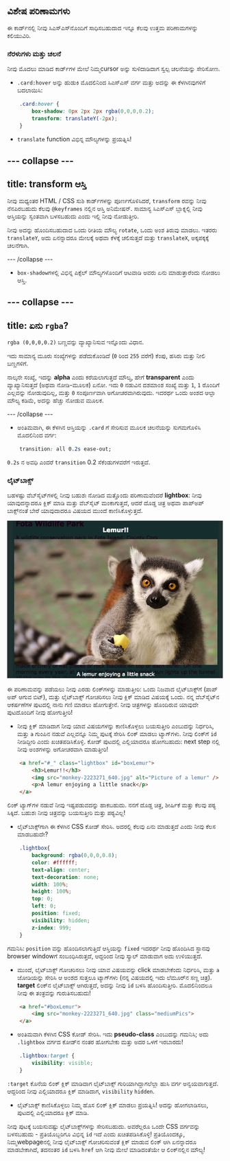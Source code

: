 ## ವಿಶೇಷ ಪರಿಣಾಮಗಳು

ಈ ಕಾರ್ಡ್‌ನಲ್ಲಿ ನೀವು ಸಿಎಸ್‌ಎಸ್‌ನೊಂದಿಗೆ ಸಾಧಿಸಬಹುದಾದ ಇನ್ನೂ ಕೆಲವು ಉತ್ತಮ ಪರಿಣಾಮಗಳನ್ನು ಕಲಿಯುವಿರಿ.

### ನೆರಳುಗಳು ಮತ್ತು ಚಲನೆ

ನೀವು ಮೊದಲು ಮಾಡಿದ ಕಾರ್ಡ್‌ಗಳ ಮೇಲೆ ನಿಮ್ಮcursor ಅನ್ನು ಸುಳಿದಾಡಿದಾಗ ಸ್ವಲ್ಪ ಚಲನೆಯನ್ನು ಸೇರಿಸೋಣ.

+ `.card:hover` ಅನ್ನು ಹುಡುಕಿ ಮೊದಲಿನಿಂದ ಸಿಎಸ್ಎಸ್ ವರ್ಗ ಮತ್ತು ಅದನ್ನು ಈ ಕೆಳಗಿನವುಗಳಿಗೆ ಬದಲಾಯಿಸಿ:

```css
    .card:hover {
        box-shadow: 0px 2px 2px rgba(0,0,0,0.2); 
        transform: translateY(-2px);
    }
```

+ `translate` function ವಿಭಿನ್ನ ಮೌಲ್ಯಗಳನ್ನು ಪ್ರಯತ್ನಿಸಿ!

--- collapse ---
---
title: transform ಆಸ್ತಿ
---

ನೀವು ಮಧ್ಯಂತರ HTML / CSS ಸುಶಿ ಕಾರ್ಡ್‌ಗಳನ್ನು ಪೂರ್ಣಗೊಳಿಸಿದರೆ, `transform` ರವನ್ನು ನೀವು ನೆನಪಿರಬಹುದು ಕೆಲವು `@keyframes` ನಲ್ಲಿನ ಆಸ್ತಿ ಅನಿಮೇಷನ್. ಸಾಮಾನ್ಯ ಸಿಎಸ್ಎಸ್ ಬ್ಲಾಕ್ನಲ್ಲಿ ನೀವು ಆಸ್ತಿಯನ್ನು ಸ್ವಂತವಾಗಿ ಬಳಸಬಹುದು ಎಂದು ಇಲ್ಲಿ ನೀವು ನೋಡುತ್ತೀರಿ.

ನೀವು ಅದನ್ನು ಹೊಂದಿಸಬಹುದಾದ ಒಂದು ರೀತಿಯ ಮೌಲ್ಯ `rotate`, ಒಂದು ಅಂಶ ತಿರುವು ಮಾಡಲು. ಇತರರು `translateY`, ಅದು ಏನನ್ನಾದರೂ ಮೇಲಕ್ಕೆ ಅಥವಾ ಕೆಳಕ್ಕೆ ಚಲಿಸುತ್ತದೆ ಮತ್ತು `translateX`, ಅಕ್ಕಪಕ್ಕಕ್ಕೆ ಚಲನೆಗಾಗಿ.

--- /collapse ---

+ `box-shadow`ಗಳಲ್ಲಿ ವಿಭಿನ್ನ ಪಿಕ್ಸೆಲ್ ಮೌಲ್ಯಗಳೊಂದಿಗೆ ಆಟವಾಡಿ ಅವರು ಏನು ಮಾಡುತ್ತಾರೆಂದು ನೋಡಲು ಆಸ್ತಿ. 

--- collapse ---
---
title: ಏನು `rgba`?
---

`rgba (0,0,0,0.2)` ಬಣ್ಣವನ್ನು ವ್ಯಾಖ್ಯಾನಿಸುವ ಇನ್ನೊಂದು ವಿಧಾನ.

ಇದು ಸಾಮಾನ್ಯ ಮೂರು ಸಂಖ್ಯೆಗಳನ್ನು ಪಡೆದುಕೊಂಡಿದೆ (`0` ರಿಂದ `255` ವರೆಗೆ) ಕೆಂಪು, ಹಸಿರು ಮತ್ತು ನೀಲಿ ಬಣ್ಣಗಳಿಗೆ.

ನಾಲ್ಕನೇ ಸಂಖ್ಯೆ, ಇದನ್ನು **alpha** ಎಂದು ಕರೆಯಲಾಗುತ್ತದೆ ಮೌಲ್ಯ, ಹೇಗೆ **transparent** ಎಂದು ವ್ಯಾಖ್ಯಾನಿಸುತ್ತದೆ (ಅಥವಾ ನೋಡಿ-ಮೂಲಕ) ಏನೋ. ಇದು `0` ನಡುವಿನ ದಶಮಾಂಶ ಸಂಖ್ಯೆ ಮತ್ತು `1`, `1` ರೊಂದಿಗೆ ಎಲ್ಲವನ್ನು ನೋಡುವುದಿಲ್ಲ, ಮತ್ತು `0` ಸಂಪೂರ್ಣವಾಗಿ ಅಗೋಚರವಾಗಿರುವುದು. ಇದರರ್ಥ ಒಂದು ಅಂಶದ ಆಲ್ಫಾ ಮೌಲ್ಯ ಕಡಿಮೆ, ಅದನ್ನು ಹೆಚ್ಚು ನೋಡುವ ಮೂಲಕ.

--- /collapse ---

+ ಅಂತಿಮವಾಗಿ, ಈ ಕೆಳಗಿನ ಆಸ್ತಿಯನ್ನು `.card` ‌ಗೆ ಸೇರಿಸುವ ಮೂಲಕ ಚಲನೆಯನ್ನು ಸುಗಮಗೊಳಿಸಿ ಮೊದಲಿನಿಂದ ವರ್ಗ: 

```css
    transition: all 0.2s ease-out;
```

`0.2s` ನ ಅವಧಿ ಎಂದರೆ `transition` 0.2 ಸೆಕೆಂಡುಗಳವರೆಗೆ ಇರುತ್ತದೆ.

### ಲೈಟ್‌ಬಾಕ್ಸ್

ಬಹಳಷ್ಟು ವೆಬ್‌ಸೈಟ್‌ಗಳಲ್ಲಿ ನೀವು ಬಹುಶಃ ನೋಡಿದ ಮತ್ತೊಂದು ಪರಿಣಾಮವೆಂದರೆ **lightbox**: ನೀವು ಯಾವುದನ್ನಾದರೂ ಕ್ಲಿಕ್ ಮಾಡಿ ಮತ್ತು ವೆಬ್‌ಸೈಟ್ ಮಂಕಾಗುತ್ತದೆ, ಆದರೆ ದೊಡ್ಡ ಚಿತ್ರ ಅಥವಾ ಪಾಪ್ಅಪ್ ಬಾಕ್ಸ್‌ನಂತೆ ಬೇರೆ ಯಾವುದಾದರೂ ವಿಷಯದ ಮುಂದೆ ಕಾಣಿಸಿಕೊಳ್ಳುತ್ತದೆ.

![ಕ್ರಿಯೆಯಲ್ಲಿ ಲೈಟ್‌ಬಾಕ್ಸ್ ಪರಿಣಾಮ](images/lightboxLemur.png)

ಈ ಪರಿಣಾಮವನ್ನು ಪಡೆಯಲು ನೀವು ಎರಡು ಲಿಂಕ್‌ಗಳನ್ನು ಮಾಡುತ್ತೀರಿ: ಒಂದು ನಿಜವಾದ ಲೈಟ್‌ಬಾಕ್ಸ್‌ಗೆ (ಪಾಪ್ ಅಪ್ ಆಗುವ ಬಿಟ್), ಮತ್ತು ಲೈಟ್‌ಬಾಕ್ಸ್ ಗೋಚರಿಸಲು ನೀವು ಕ್ಲಿಕ್ ಮಾಡಿದ ವಿಷಯಕ್ಕೆ ಒಂದು. ನನ್ನ ವೆಬ್‌ಸೈಟ್‌ನ ಆಕರ್ಷಣೆಗಳ ಪುಟದಲ್ಲಿ ನಾನು ಗಣಿ ಮಾಡಲು ಹೋಗುತ್ತೇನೆ. ನೀವು ಚಿತ್ರಗಳನ್ನು ಹೊಂದಿರುವ ಯಾವುದೇ ಪುಟದೊಂದಿಗೆ ನೀವು ಹೋಗುತ್ತೀರಿ!

+ ನೀವು ಕ್ಲಿಕ್ ಮಾಡಿದಾಗ ನೀವು ಯಾವ ವಿಷಯಗಳನ್ನು ಕಾಣಿಸಿಕೊಳ್ಳಲು ಬಯಸುತ್ತೀರಿ ಎಂಬುದನ್ನು ನಿರ್ಧರಿಸಿ, ಮತ್ತು `a` ಗುಂಪಿನ ನಡುವೆ ಎಲ್ಲವನ್ನೂ ನಿಮ್ಮ ಪುಟಕ್ಕೆ ಸೇರಿಸಿ ಲಿಂಕ್ ಮಾಡಲು ಟ್ಯಾಗ್‌ಗಳು. ನೀವು ಲಿಂಕ್‌ಗೆ `id` ನೀಡಿದ್ದೀರಿ ಎಂದು ಖಚಿತಪಡಿಸಿಕೊಳ್ಳಿ. ಕೋಡ್ ಪುಟದಲ್ಲಿ ಎಲ್ಲಿಯಾದರೂ ಹೋಗಬಹುದು: next step ನಲ್ಲಿ ನೀವು ಅಂಶಗಳನ್ನು ಅಗೋಚರವಾಗಿ ಮಾಡುತ್ತೀರಿ!

```html
    <a href="#_" class="lightbox" id="boxLemur">
        <h3>Lemur!!</h3>
        <img src="monkey-2223271_640.jpg" alt="Picture of a lemur" />
        <p>A lemur enjoying a little snack</p>
    </a>
```

ಲಿಂಕ್ ಟ್ಯಾಗ್‌ಗಳ ನಡುವೆ ನೀವು ಇಷ್ಟಪಡುವದನ್ನು ಹಾಕಬಹುದು. ನನಗೆ ದೊಡ್ಡ ಚಿತ್ರ, ಶೀರ್ಷಿಕೆ ಮತ್ತು ಕೆಲವು ಪಠ್ಯ ಸಿಕ್ಕಿದೆ. ಬಹುಶಃ ನೀವು ಚಿತ್ರವನ್ನು ಬಯಸುತ್ತೀರಿ ಮತ್ತು ಪಠ್ಯವಿಲ್ಲ!

+ ಲೈಟ್‌ಬಾಕ್ಸ್‌ಗಾಗಿ ಈ ಕೆಳಗಿನ CSS ಕೋಡ್ ಸೇರಿಸಿ. ಅದರಲ್ಲಿ ಕೆಲವು ಏನು ಮಾಡುತ್ತದೆ ಎಂದು ನೀವು ಕೆಲಸ ಮಾಡಬಹುದೇ?

```css
    .lightbox{
        background: rgba(0,0,0,0.8);
        color: #ffffff;
        text-align: center;
        text-decoration: none;
        width: 100%;
        height: 100%;
        top: 0;
        left: 0;
        position: fixed;
        visibility: hidden;
        z-index: 999;
    }
```

ಗಮನಿಸಿ: `position` ವನ್ನು ಹೊಂದಿಸಲಾಗುತ್ತಿದೆ ಆಸ್ತಿಯನ್ನು `fixed` ಇದರರ್ಥ ನೀವು ಹೊಂದಿಸಿದ ಸ್ಥಾನವು browser windowಗೆ ಸಂಬಂಧಿಸಿರುತ್ತದೆ, ಆದ್ದರಿಂದ ನೀವು ಸ್ಕ್ರಾಲ್ ಮಾಡುವಾಗ ಅದು ಉಳಿಯುತ್ತದೆ.

+ ಮುಂದೆ, ಲೈಟ್‌ಬಾಕ್ಸ್ ಗೋಚರಿಸಲು ನೀವು ಯಾವ ವಿಷಯವನ್ನು click ಮಾಡಬೇಕೆಂದು ನಿರ್ಧರಿಸಿ, ಮತ್ತು `a` ಜೋಡಿಯನ್ನು ಸೇರಿಸಿ ಆ ಅಂಶದ ಸುತ್ತಲೂ ಟ್ಯಾಗ್‌ಗಳು (ನನ್ನ ವಿಷಯದಲ್ಲಿ ಇದು ಲೆಮೂರ್‌ನ ಸಣ್ಣ ಚಿತ್ರ). **target** ಲಿಂಕ್‌ನ ಲೈಟ್‌ಬಾಕ್ಸ್ ಆಗಿರುತ್ತದೆ, ಅದನ್ನು ನೀವು `id` ಬಳಸಿ ಹೊಂದಿಸುತ್ತೀರಿ. ಮೊದಲಿನಿಂದಲೂ ನೀವು ಈ ತಂತ್ರವನ್ನು ಗುರುತಿಸಬಹುದು!

```html
    <a href="#boxLemur">
        <img src="monkey-2223271_640.jpg" class="mediumPics">
    </a>
```

+ ಅಂತಿಮವಾಗಿ ಕೆಳಗಿನ CSS ಕೋಡ್ ಸೇರಿಸಿ. ಇದು **pseudo-class** ಎಂಬುದನ್ನು ಗಮನಿಸಿ; ಅದು `.lightbox` ವರ್ಗದ ಕೋಡ್‌ನ ನಂತರ ಹೋಗಬೇಕು ಮತ್ತು ಅದರ ಒಳಗೆ ಇರಬಾರದು!

```css
    .lightbox:target {
        visibility: visible;
    }
```

`:target` ಕೊನೆಯ ಲಿಂಕ್ ಕ್ಲಿಕ್ ಮಾಡಿದಾಗ ಲೈಟ್‌ಬಾಕ್ಸ್ ಗುರಿಯಾಗಿದ್ದಾಗಲೆಲ್ಲಾ ಹುಸಿ ವರ್ಗ ಅನ್ವಯವಾಗುತ್ತದೆ. ಆದ್ದರಿಂದ ನೀವು ಎಲ್ಲಿಯಾದರೂ ಕ್ಲಿಕ್ ಮಾಡಿದಾಗ, `visibility` `hidden`.

+ ಲೈಟ್‌ಬಾಕ್ಸ್ ಕಾಣಿಸಿಕೊಳ್ಳಲು ನಿಮ್ಮ ಹೊಸ ಲಿಂಕ್ ಕ್ಲಿಕ್ ಮಾಡಲು ಪ್ರಯತ್ನಿಸಿ! ಅದನ್ನು ಹೋಗಲಾಡಿಸಲು, ಪುಟದಲ್ಲಿ ಎಲ್ಲಿಯಾದರೂ ಕ್ಲಿಕ್ ಮಾಡಿ.

ನೀವು ಪುಟಕ್ಕೆ ಬಯಸುವಷ್ಟು ಲೈಟ್‌ಬಾಕ್ಸ್‌ಗಳನ್ನು ಸೇರಿಸಬಹುದು. ಅವರೆಲ್ಲರೂ ಒಂದೇ CSS ವರ್ಗವನ್ನು ಬಳಸಬಹುದು - ಪ್ರತಿಯೊಬ್ಬರಿಗೂ ವಿಭಿನ್ನ `id` ಇದೆ ಎಂದು ಖಚಿತಪಡಿಸಿಕೊಳ್ಳಿ! ಪ್ರತಿಯೊಂದಕ್ಕೂ, ನಿಮ್ಮwebpageನಲ್ಲಿ ನೀವು ಲೈಟ್‌ಬಾಕ್ಸ್ ಗೋಚರಿಸುವಂತೆ ಕ್ಲಿಕ್ ಮಾಡುವ ಲಿಂಕ್ ಆಗಿ ಏನನ್ನಾದರೂ ಮಾಡಬೇಕಾಗಿದೆ, ತದನಂತರ `id` ಬಳಸಿ `href` ಆಗಿ ನೀವು ಮೇಲೆ ಮಾಡಿದಂತೆಯೇ ಆ ಲಿಂಕ್‌ನಲ್ಲಿನ ಮೌಲ್ಯ!